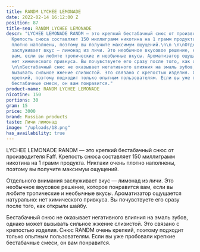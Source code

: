 ```yaml
---
title: RANDM LYCHEE LEMONADE
date: 2022-02-14 16:12:00 Z
position: 87
title-seo: RANDM LYCHEE LEMONADE
descr: "LYCHEE LEMONADE RANDM — это крепкий бестабачный снюс от производителя Faff.
  Крепость снюса составляет 150 миллиграмм никотина на 1 грамм продукта. Никпаки очень
  плотно наполнены, поэтому вы получите максимум ощущений.\n\n \n\nОтдельного внимания
  заслуживает вкус — лимонад из личи. Это необычное вкусовое решение, которое понравится
  вам, если вы любите тропические и необычные вкусы. Ароматизатор ощущается натурально:
  нет химического привкуса. Вы почувствуете его сразу после того, как открыли шайбу.\n\n
  \n\nБестабачный снюс не оказывает негативного влияния на эмаль зубов, однако может
  вызывать сильное жжение слизистой. Это связано с крепостью изделия. Снюс RANDM очень
  крепкий, поэтому подходит только опытным пользователям. Если вы уже пробовали крепкие
  бестабачные смеси, он вам понравится."
product-name: RANDM LYCHEE LEMONADE
nicotine: 150
portions: 30
gram: 15
price: 3000
brand: Russian products
taste: Личи лимонад
image: "/uploads/18.png"
has_availability: true
---
```


LYCHEE LEMONADE RANDM — это крепкий бестабачный снюс от производителя Faff. Крепость снюса составляет 150 миллиграмм никотина на 1 грамм продукта. Никпаки очень плотно наполнены, поэтому вы получите максимум ощущений.

 

Отдельного внимания заслуживает вкус — лимонад из личи. Это необычное вкусовое решение, которое понравится вам, если вы любите тропические и необычные вкусы. Ароматизатор ощущается натурально: нет химического привкуса. Вы почувствуете его сразу после того, как открыли шайбу.

 

Бестабачный снюс не оказывает негативного влияния на эмаль зубов, однако может вызывать сильное жжение слизистой. Это связано с крепостью изделия. Снюс RANDM очень крепкий, поэтому подходит только опытным пользователям. Если вы уже пробовали крепкие бестабачные смеси, он вам понравится.
